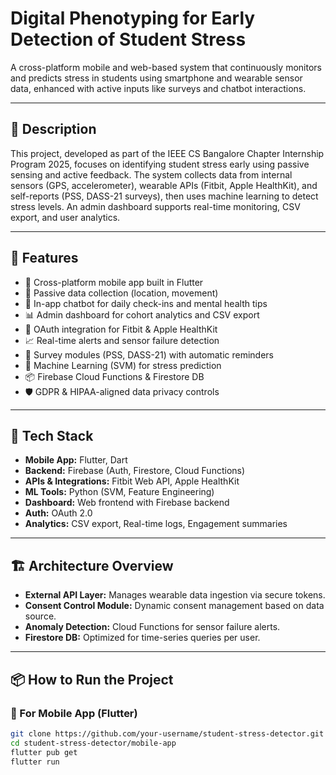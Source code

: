 # Digital Phenotyping for Early Detection of Student Stress

A cross-platform mobile and web-based system that continuously monitors and predicts stress in students using smartphone and wearable sensor data, enhanced with active inputs like surveys and chatbot interactions.

---

## 📘 Description

This project, developed as part of the IEEE CS Bangalore Chapter Internship Program 2025, focuses on identifying student stress early using passive sensing and active feedback. The system collects data from internal sensors (GPS, accelerometer), wearable APIs (Fitbit, Apple HealthKit), and self-reports (PSS, DASS-21 surveys), then uses machine learning to detect stress levels. An admin dashboard supports real-time monitoring, CSV export, and user analytics.

---

## 🚀 Features

- 📱 Cross-platform mobile app built in Flutter
- 🔄 Passive data collection (location, movement)
- 💬 In-app chatbot for daily check-ins and mental health tips
- 📊 Admin dashboard for cohort analytics and CSV export
- 🔐 OAuth integration for Fitbit & Apple HealthKit
- 📈 Real-time alerts and sensor failure detection
- 📃 Survey modules (PSS, DASS-21) with automatic reminders
- 🔎 Machine Learning (SVM) for stress prediction
- 📦 Firebase Cloud Functions & Firestore DB
- 🛡️ GDPR & HIPAA-aligned data privacy controls

---

## 🧠 Tech Stack

- **Mobile App:** Flutter, Dart  
- **Backend:** Firebase (Auth, Firestore, Cloud Functions)  
- **APIs & Integrations:** Fitbit Web API, Apple HealthKit  
- **ML Tools:** Python (SVM, Feature Engineering)  
- **Dashboard:** Web frontend with Firebase backend  
- **Auth:** OAuth 2.0  
- **Analytics:** CSV export, Real-time logs, Engagement summaries  

---

## 🏗️ Architecture Overview

- **External API Layer:** Manages wearable data ingestion via secure tokens.
- **Consent Control Module:** Dynamic consent management based on data source.
- **Anomaly Detection:** Cloud Functions for sensor failure alerts.
- **Firestore DB:** Optimized for time-series queries per user.

---

## 📦 How to Run the Project

### 🔹 For Mobile App (Flutter)

```bash
git clone https://github.com/your-username/student-stress-detector.git
cd student-stress-detector/mobile-app
flutter pub get
flutter run
